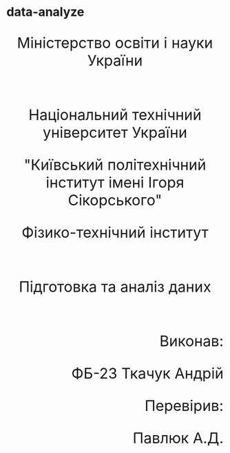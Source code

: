 # data-analyze
<style>
    p {
  font-size: 34px;
}
</style>

<p align=center>Міністерство освіти і науки України</p>
<br>
<p align=center> Національний технічний університет України</p>
<p align=center>"Київський політехнічний інститут імені Ігоря Сікорського"</p>
<p align=center> Фізико-технічний інститут</p>
<br>
<p align=center>Підготовка та аналіз даних</p>
<br>
<p align=right>Виконав:</p>
<p align=right>ФБ-23 Ткачук Андрій</p>
<p align=right>Перевірив:</p>
<p align=right>Павлюк А.Д.</p>
